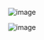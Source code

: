 
![image](https://user-images.githubusercontent.com/42562641/157291609-4f47781e-dc87-4582-99de-7bbfcc0d28df.png)

![image](https://user-images.githubusercontent.com/42562641/157291793-444d0937-2e83-4d4c-a345-43e6afe01328.png)
